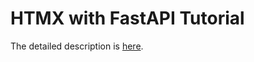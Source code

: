 # HTMX with FastAPI Tutorial

The detailed description is [here](https://zeniro-codes.github.io/blog/posts/01_fastapi_htmx/).
